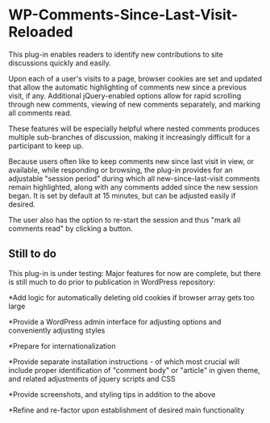 # WP-Comments-Since-Last-Visit-Reloaded
This plug-in enables readers to identify new contributions to site discussions quickly and easily. 

Upon each of a user's visits to a page, browser cookies are set and updated that allow the automatic highlighting of comments new since a previous visit, if any. Additional jQuery-enabled options allow for rapid scrolling through new comments, viewing of new comments separately, and marking all comments read. 

These features will be especially helpful where nested comments produces multiple sub-branches of discussion, making it increasingly difficult for a participant to keep up.

Because users often like to keep comments new since last visit in view, or available, while responding or browsing, the plug-in provides for an adjustable "session period" during which all new-since-last-visit comments remain highlighted, along with any comments added since the new session began. It is set by default at 15 minutes, but can be adjusted easily if desired. 

The user also has the option to re-start the session and thus "mark all comments read" by clicking a button.

## Still to do

This plug-in is under testing: Major features for now are complete, but there is still much to do prior to publication in WordPress repository:

*Add logic for automatically deleting old cookies if browser array gets too large

*Provide a WordPress admin interface for adjusting options and conveniently adjusting styles

*Prepare for internationalization

*Provide separate installation instructions - of which most crucial will include proper identification of "comment body" or "article" in given theme, and related adjustments of jquery scripts and CSS

*Provide screenshots, and styling tips in addition to the above

*Refine and re-factor upon establishment of desired main functionality  





